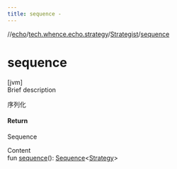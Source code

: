 ```yaml
---
title: sequence -
---
```

//[echo](../../index.md)/[tech.whence.echo.strategy](../index.md)/[Strategist](index.md)/[sequence](sequence.md)



# sequence  
[jvm]  
Brief description  


序列化



#### Return  


Sequence<Strategy>

  
Content  
fun [sequence](sequence.md)(): [Sequence](https://kotlinlang.org/api/latest/jvm/stdlib/kotlin.sequences/-sequence/index.html)<[Strategy](../-strategy/index.md)>  



